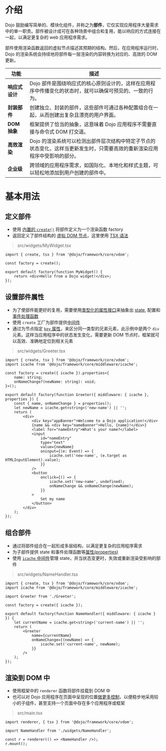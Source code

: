 # 介绍

<!--
https://github.com/dojo/framework/blob/master/docs/en/creating-widgets/introduction.md
commit 8071636e1a942caacc8349bd6bc211678bd33f06
-->

Dojo 鼓励编写简单的、模块化组件，并称之为**部件**，它仅实现应用程序大量需求中的单一职责。部件被设计成可在各种场景中组合和复用，能以响应的方式连接在一起，以满足更复杂的 web 应用程序需求。

部件使用渲染函数返回的虚拟节点描述其预期的结构。然后，在应用程序运行时，Dojo 的渲染系统会持续地将部件每一层渲染的内容转换为对应的、高效的 DOM 更新。

| 功能           | 描述                                                                                                                        |
| -------------- | --------------------------------------------------------------------------------------------------------------------------- |
| **响应式设计** | Dojo 部件是围绕响应式的核心原则设计的，这样在应用程序中传播变化的状态时，就可以确保可预见的、一致的行为。                   |
| **封装部件**   | 创建独立、封装的部件，这些部件可通过各种配置组合在一起，从而创建出复杂且漂亮的用户界面。                                    |
| **DOM 抽象**   | 框架提供了恰当的抽象，这意味着 Dojo 应用程序不需要直接与命令式 DOM 打交道。                                                 |
| **高效渲染**   | Dojo 的渲染系统可以检测出部件层次结构中特定子节点的状态变化，这样当更新发生时，只需要高效的重新渲染应用程序中受影响的部分。 |
| **企业级**     | 跨领域的应用程序需求，如国际化、本地化和样式主题，可以轻松地添加到用户创建的部件中。                                        |

# 基本用法

## 定义部件

-   使用 [内置的 `create()`](/learn/creating-widgets/部件的基本原理#基本的部件结构) 将部件定义为一个渲染函数 factory
-   返回定义了部件结构的 [虚拟 DOM 节点](/learn/creating-widgets/渲染部件/#使用-VDOM)，这里使用 [TSX 语法](/learn/creating-widgets/渲染部件#支持-TSX)

> src/widgets/MyWidget.tsx

```tsx
import { create, tsx } from '@dojo/framework/core/vdom';

const factory = create();

export default factory(function MyWidget() {
	return <div>Hello from a Dojo widget!</div>;
});
```

## 设置部件属性

-   为了使部件能更好的复用，需要使用[类型化的属性接口](/learn/creating-widgets/状态管理#中级传入部件属性)来抽象出 [state](/learn/creating-widgets/状态管理), 配置和[事件处理函数](/learn/creating-widgets/支持交互)
-   使用 `create` 工厂为部件提供[中间件](/learn/middleware/introduction)
-   通过为节点指定 [`key` 属性](/learn/creating-widgets/通过属性配置部件#VDOM-节点的-key)，来区分同一类型的兄弟元素，此示例中是两个 `div` 元素。这样当应用程序中的状态发生变化，需要更新 DOM 节点时，框架就可以高效、准确地定位到相关元素

> src/widgets/Greeter.tsx

```tsx
import { create, tsx } from '@dojo/framework/core/vdom';
import icache from '@dojo/framework/core/middleware/icache';

const factory = create({ icache }).properties<{
	name: string;
	onNameChange?(newName: string): void;
}>();

export default factory(function Greeter({ middleware: { icache }, properties }) {
	const { name, onNameChange } = properties();
	let newName = icache.get<string>('new-name') || '';
	return (
		<div>
			<div key="appBanner">Welcome to a Dojo application!</div>
			{name && <div key="nameBanner">Hello, {name}!</div>}
			<label for="nameEntry">What's your name?</label>
			<input
				id="nameEntry"
				type="text"
				value={newName}
				oninput={(e: Event) => {
					icache.set('new-name', (e.target as HTMLInputElement).value);
				}}
			/>
			<button
				onclick={() => {
					icache.set('new-name', undefined);
					onNameChange && onNameChange(newName);
				}}
			>
				Set my name
			</button>
		</div>
	);
});
```

## 组合部件

-   通过将部件组合在一起形成多层结构，以满足更复杂的应用程序需求
-   为子部件提供 state 和事件处理函数等[属性(properties)](/learn/creating-widgets/通过属性配置部件)
-   使用 [`icache` 中间件](/learn/middleware/可用的中间件#icache)管理 state，并当状态变更时，失效或重新渲染受影响的部件

> src/widgets/NameHandler.tsx

```tsx
import { create, tsx } from '@dojo/framework/core/vdom';
import icache from '@dojo/framework/core/middleware/icache';

import Greeter from './Greeter';

const factory = create({ icache });

export default factory(function NameHandler({ middleware: { icache } }) {
	let currentName = icache.get<string>('current-name') || '';
	return (
		<Greeter
			name={currentName}
			onNameChange={(newName) => {
				icache.set('current-name', newName);
			}}
		/>
	);
});
```

## 渲染到 DOM 中

-   使用框架中的 `renderer` 函数将部件挂载到 DOM 中
-   也可以对 Dojo 应用程序在页面中呈现的位置[做更多控制](/learn/creating-widgets/渲染部件#MountOptions-属性)，以便稳步地采用较小的子组件，甚至支持一个页面中存在多个应用程序或框架

> src/main.tsx

```tsx
import renderer, { tsx } from '@dojo/framework/core/vdom';

import NameHandler from './widgets/NameHandler';

const r = renderer(() => <NameHandler />);
r.mount();
```
